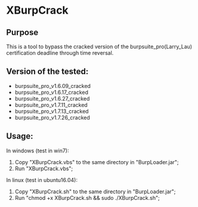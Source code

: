 # XBurpCrack
## Purpose
This is a tool to bypass the cracked version of the burpsuite_pro(Larry_Lau) certification deadline through time reversal.

## Version of the tested:
- burpsuite_pro_v1.6.09_cracked
- burpsuite_pro_v1.6.17_cracked
- burpsuite_pro_v1.6.27_cracked
- burpsuite_pro_v1.7.11_cracked
- burpsuite_pro_v1.7.13_cracked
- burpsuite_pro_v1.7.26_cracked

## Usage:
In windows (test in win7):
1. Copy "XBurpCrack.vbs" to the same directory in "BurpLoader.jar";
2. Run "XBurpCrack.vbs";

In linux (test in ubuntu16.04):
1. Copy "XBurpCrack.sh" to the same directory in "BurpLoader.jar";
2. Run "chmod +x XBurpCrack.sh && sudo ./XBurpCrack.sh";
